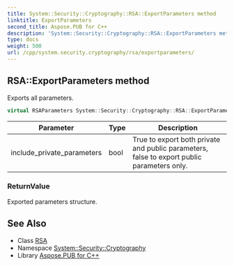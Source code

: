 ```yaml
---
title: System::Security::Cryptography::RSA::ExportParameters method
linktitle: ExportParameters
second_title: Aspose.PUB for C++
description: 'System::Security::Cryptography::RSA::ExportParameters method. Exports all parameters in C++.'
type: docs
weight: 500
url: /cpp/system.security.cryptography/rsa/exportparameters/
---
```

## RSA::ExportParameters method


Exports all parameters.

```cpp
virtual RSAParameters System::Security::Cryptography::RSA::ExportParameters(bool include_private_parameters)=0
```


| Parameter | Type | Description |
| --- | --- | --- |
| include_private_parameters | bool | True to export both private and public parameters, false to export public parameters only. |

### ReturnValue

Exported parameters structure.

## See Also

* Class [RSA](../)
* Namespace [System::Security::Cryptography](../../)
* Library [Aspose.PUB for C++](../../../)
